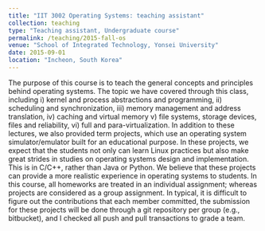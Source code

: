 ```yaml
---
title: "IIT 3002 Operating Systems: teaching assistant"
collection: teaching
type: "Teaching assistant, Undergraduate course"
permalink: /teaching/2015-fall-os
venue: "School of Integrated Technology, Yonsei University"
date: 2015-09-01
location: "Incheon, South Korea"
---
```


The purpose of this course is to teach the general concepts and principles behind operating systems. The topic we have covered through this class, including i) kernel and process abstractions and programming, ii) scheduling and synchronization, iii) memory management and address translation, iv) caching and virtual memory v) file systems, storage devices, files and reliability, vi) full and para-virtualization. In addition to these lectures, we also provided term projects, which use an operating system simulator/emulator built for an educational purpose. In these projects, we expect that the students not only can learn Linux practices but also make great strides in studies on operating systems design and implementation. This is in C/C++, rather than Java or Python. We believe that these projects can provide a more realistic experience in operating systems to students. In this course, all homeworks are treated in an individual assignment; whereas projects are considered as a group assignment. In typical, it is difficult to figure out the contributions that each member committed, the submission for these projects will be done through a git repository per group (e.g., bitbucket), and I checked all push and pull transactions to grade a team. 
